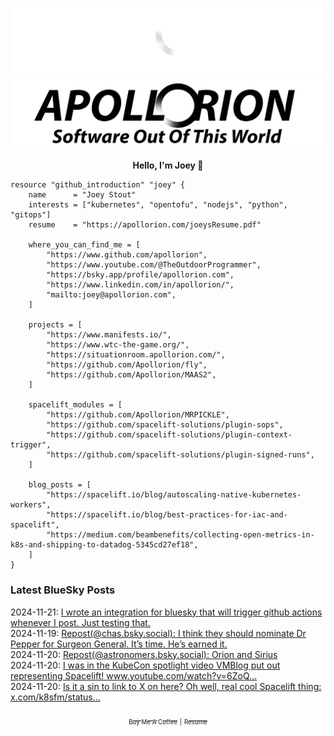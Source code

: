 ![Personal Website](https://raw.githubusercontent.com/Apollorion/apollorion/main/logos/new-large-white-transparent.png#gh-dark-mode-only)![Personal Website](https://raw.githubusercontent.com/Apollorion/apollorion/main/logos/new-large-black-transparent.png#gh-light-mode-only)

<p align="center">
    <b>Hello, I'm Joey 👋</b>
</p>

```hcl
resource "github_introduction" "joey" {
    name      = "Joey Stout"
    interests = ["kubernetes", "opentofu", "nodejs", "python", "gitops"]
    resume    = "https://apollorion.com/joeysResume.pdf"

    where_you_can_find_me = [
        "https://www.github.com/apollorion",
        "https://www.youtube.com/@TheOutdoorProgrammer",
        "https://bsky.app/profile/apollorion.com",
        "https://www.linkedin.com/in/apollorion/",
        "mailto:joey@apollorion.com",
    ]

    projects = [
        "https://www.manifests.io/",
        "https://www.wtc-the-game.org/",
        "https://situationroom.apollorion.com/",
        "https://github.com/Apollorion/fly",
        "https://github.com/Apollorion/MAAS2",
    ]

    spacelift_modules = [
        "https://github.com/Apollorion/MRPICKLE",
        "https://github.com/spacelift-solutions/plugin-sops",
        "https://github.com/spacelift-solutions/plugin-context-trigger",
        "https://github.com/spacelift-solutions/plugin-signed-runs",
    ]

    blog_posts = [
        "https://spacelift.io/blog/autoscaling-native-kubernetes-workers",
        "https://spacelift.io/blog/best-practices-for-iac-and-spacelift",
        "https://medium.com/beambenefits/collecting-open-metrics-in-k8s-and-shipping-to-datadog-5345cd27ef18",
    ]
}
```

### Latest BlueSky Posts
2024-11-21: [I wrote an integration for bluesky that will trigger github actions whenever I post. Just testing that. ](https://bsky.app/profile/apollorion.com/post/3lbga4d7xus2j)  
2024-11-19: [Repost(@chas.bsky.social): I think they should nominate Dr Pepper for Surgeon General. It’s time. He’s earned it. ](https://bsky.app/profile/chas.bsky.social/post/3lbd2jv3s5k2v)  
2024-11-20: [Repost(@astronomers.bsky.social): Orion and Sirius ](https://bsky.app/profile/astronomers.bsky.social/post/3lbecstncyk2b)  
2024-11-20: [I was in the KubeCon spotlight video VMBlog put out representing Spacelift! www.youtube.com/watch?v=6ZoQ... ](https://bsky.app/profile/apollorion.com/post/3lbg4qnij7k26)  
2024-11-20: [Is it a sin to link to X on here? Oh well, real cool Spacelift thing: x.com/k8sfm/status... ](https://bsky.app/profile/apollorion.com/post/3lbfuxetscc2h)  


<p align="center">
    <a href="https://www.buymeacoffee.com/apollorion"><sub><sub>Buy Me A Coffee</sub></sub></a> <sub><sub>|</sub></sub> <a href="https://apollorion.com/joeysResume.pdf"><sub><sub>Resume</sub></sub></a>
</p>
